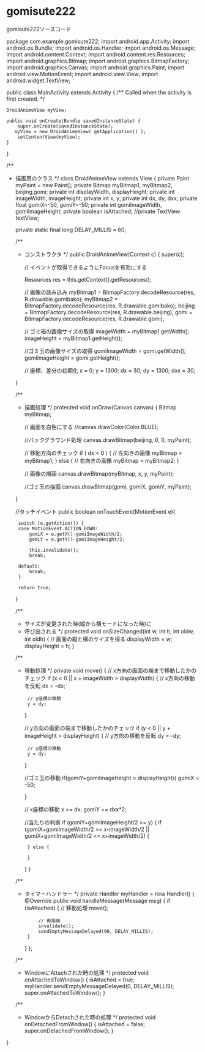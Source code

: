 # gomisute222
gomisute222ソースコード



package com.example.gomisute222;
import android.app.Activity;
import android.os.Bundle;
import android.os.Handler;
import android.os.Message;
import android.content.Context;
import android.content.res.Resources;
import android.graphics.Bitmap;
import android.graphics.BitmapFactory;
import android.graphics.Canvas;
import android.graphics.Paint;
import android.view.MotionEvent;
import android.view.View;
import android.widget.TextView;

public class MainActivity extends Activity {
    /** Called when the activity is first created. */


    DroidAnimeView myView;

    public void onCreate(Bundle savedInstanceState) {
        super.onCreate(savedInstanceState);
       myView = new DroidAnimeView( getApplication() );
        setContentView(myView);
    }

}

/**
 * 描画用のクラス
 */
class DroidAnimeView extends View {
    private Paint myPaint = new Paint();
    private Bitmap myBitmap1, myBitmap2, beijing,gomi;
    private int displayWidth, displayHeight;
    private int imageWidth, imageHeight;
    private int x, y;
    private int dx, dy, dxx;
    private float gomiX=-50, gomiY=-50;
    private int gomiImageWidth, gomiImageHeight;
    private boolean isAttached;
    //private TextView textView;


    private static final long DELAY_MILLIS = 60;

    /**
     * コンストラクタ
     */
    public DroidAnimeView(Context c) {
        super(c);

        // イベントが取得できるようにFocusを有効にする

        Resources res = this.getContext().getResources();

        // 画像の読み込み
        myBitmap1 = BitmapFactory.decodeResource(res,
                                     R.drawable.gomibako);
        myBitmap2 = BitmapFactory.decodeResource(res,
                                     R.drawable.gomibako);
        beijing = BitmapFactory.decodeResource(res,
                R.drawable.beijing);
        gomi = BitmapFactory.decodeResource(res, R.drawable.gomi);


        // ゴミ箱の画像サイズの取得
        imageWidth = myBitmap1.getWidth();
        imageHeight = myBitmap1.getHeight();

        //ゴミ玉の画像サイズの取得
        gomiImageWidth = gomi.getWidth();
        gomiImageHeight = gomi.getHeight();


        // 座標、差分の初期化
        x = 0;
        y = 1300;
        dx = 30;
        dy = 1300;
        dxx = 30;

    }

    /**
     * 描画処理
     */
    protected void onDraw(Canvas canvas) {
        Bitmap myBitmap;


        // 画面を白色にする
        //canvas.drawColor(Color.BLUE);

        //バックグラウンド処理
        canvas.drawBitmap(beijing, 0, 0, myPaint);

        // 移動方向のチェック
        if ( dx < 0 ) {
            // 左向きの画像
            myBitmap = myBitmap1;
        } else {
            // 右向きの画像
            myBitmap = myBitmap2;
        }

        // 画像の描画
        canvas.drawBitmap(myBitmap, x, y, myPaint);

        //ゴミ玉の描画
        canvas.drawBitmap(gomi, gomiX, gomiY, myPaint);

    }

    //タッチイベント
    public boolean onTouchEvent(MotionEvent e){

    	switch (e.getAction()) {
		case MotionEvent.ACTION_DOWN:
			gomiX = e.getX()-gomiImageWidth/2;
			gomiY = e.getY()-gomiImageHeight/2;

			this.invalidate();
			break;

		default:
			break;
		}

    	return true;
    }

    /**
     * サイズが変更された時(縦から横モードになった時)に
     * 呼び出される
     */
    protected void onSizeChanged(int w, int h,
                                     int oldw, int oldh) {
        // 画面の縦と横のサイズを得る
        displayWidth = w;
        displayHeight = h;
    }

    /**
     * 移動処理
     */
    private void move() {
        // x方向の画面の端まで移動したかのチェック
        if (x < 0 || x + imageWidth > displayWidth) {
            // x方向の移動を反転
            dx = -dx;

            // y座標の移動
            y = dy;
        }

        // y方向の画面の端まで移動したかのチェック
        if (y < 0 || y + imageHeight > displayHeight) {
            // y方向の移動を反転
            dy = -dy;

            // y座標の移動
            y = dy;
        }

        //ゴミ玉の移動
        if(gomiY+gomiImageHeight > displayHeight){
        	gomiX = -50;

        }

        // x座標の移動
        x += dx;
        gomiY += dxx*2;

        //当たりの判断
        if (gomiY+gomiImageHeight/2 >= y) {
			if (gomiX+gomiImageWidth/2 >= x-imageWidth/2 || gomiX+gomiImageWidth/2 <= x+imageWidth/2) {

			} else {

			}
        }
    }

    /**
     * タイマーハンドラー
     */
    private Handler myHandler = new Handler() {
        @Override
        public void handleMessage(Message msg) {
            if (isAttached) {
                // 移動処理
                move();

                // 再描画
                invalidate();
                sendEmptyMessageDelayed(90, DELAY_MILLIS);
            }
        }
    };

    /**
     * WindowにAttachされた時の処理
     */
    protected void onAttachedToWindow() {
        isAttached = true;
        myHandler.sendEmptyMessageDelayed(0, DELAY_MILLIS);
        super.onAttachedToWindow();
    }

    /**
     * WindowからDetachされた時の処理
     */
    protected void onDetachedFromWindow() {
        isAttached = false;
        super.onDetachedFromWindow();
    }

}
